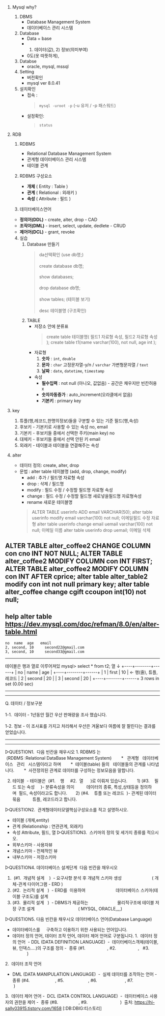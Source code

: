 1. Mysql why?
   1. DBMS
      - Database Management System
      - 데이터베이스 관리 시스템
   2. Database
      - Data + base
      - 1) 데이터(값),  2) 정보(의미부여)
      - 0도(옷 따뜻하게),
   3. Databse
      - oracle, mysql, mssql
   4. Setting
      - 버전확인
      - mysql ver 8.0.41
   5. 설치확인
      - 접속 : 
        > `mysql -uroot -p` (-u 유저 / -p 패스워드)
      - 설정확인:
        > `status`

2. RDB
   1. RDBMS
      - Relational Database Management System
      - 관계형 데이터베이스 관리 시스템
      - 테이블 관계
   2. RDBMS 구성요소
      - **개체** ( Entity : Table )
      - **관계** ( Relational : 외래키 )
      - **속성** ( Attribute : 필드 )
     
   3. 데이터베이스언어
   - **정의어(DDL)** - create, alter, drop - CAD
   - **조작어(DML)** - insert, select, update, dedlete - CRUD
   - **제어어(DCL)** - grant, revoke
        
   4. 실습
      1. Database 만들기
         > da선택확인 (use db명;)<br></br>
         > create database db명;<br></br>
         > show databases;<br></br>
         > drop database db명;<br></br>
         > show tables; (테이블 보기)<br></br>
         >  desc 테이블명 (구조확인)
      3. TABLE
         - 저장소 안에 분류표
           > create table 테이블명( 필드1 자료형 속성, 필드2 자료형 속성 );
           > create table t1(name varchar(100), not null, age int );
         - 자료형
           1. **숫자** : `int`, `double`
           2. **문자** : `char` 고정문자열-y/n / `varchar` 가변형문자열 / `text`
           3. **날짜** : `date`, `datetime`, `timestamp`
         - 속성
           - **필수입력** : not null (아니오, 값없음) - 공간은 채우지만 빈칸허용 x
           - **숫자자동증가** : auto_increment(오라클에서 없음)
           - **기본키** : primary key
       
3. key
   1. 튜플(행,레코드,한명의정보)들을 구분할 수 있는 기준 필드(행,속성)
   2. 후보키 - 기본키로 사용할 수 있는 속성            no, email
   3. 기본키 - 후보키들 중에서 선택한 주키(main key)   no
   4. 대체키 - 후보키들 중에서 선택 안된 키            email
   5. 외래키 - 테이블과 테이블을 연결해주는 속성

4. alter
   - 데이터 정의: create, alter, drop
   - 문법 : alter table 테이블명 (add, drop, change, modify)
     - add : 추가 / 필드명 자료형 속성
     - drop : 삭제 / 필드명
     - modify : 필드 수정 / 수정할 필드명 자료형 속성
     - change : 필드 수정 / 수정할 필드명 새로넣을필드명 자료형속성
     - rename 새로운 테이블명
     > ALTER TABLE userinfo ADD email VARCHAR(50);
     > alter table userinfo modify email varchar(100) not null; 이메일필드 수정 자료형
     > alter table userinfo change email uemail varchar(100) not null; 이메일 이름
     > alter table userinfo drop uemail; 이메일 삭제
     > 
ALTER TABLE alter_coffee2 CHANGE COLUMN con cno INT NOT NULL;
ALTER TABLE alter_coffee2 MODIFY COLUMN con INT FIRST;      
ALTER TABLE alter_coffee2 MODIFY COLUMN con INT AFTER cprice;
alter table alter_table2 modify con int not null primary key;
alter table alter_coffee change cgift ccoupon int(10) not null;
---
help alter table
https://dev.mysql.com/doc/refman/8.0/en/alter-table.html
---
    no  name  age   email
    2, second, 10     second22@gmail.com 
    3, second, 10     second33@gmail.com

---

테이블은 행과 열로 이루어져있
mysql> select * from t2;
   열
   ↓
+----+--------+------+
| no | name   | age  |
+----+--------+------+
|  1 | first  |   10 |    ←  행(줄), 튜플, 레코드
|  2 | second |   20 |
|  3 | second |   20 |
+----+--------+------+
3 rows in set (0.00 sec)



---
---
Q. 데이터 / 정보구분 <br></br>
1-1.  데이터 - 1년동안 월간 우산 판매량을 조사 했습니다.  <br></br>
1-2.  정보 - 이 조사표를 가지고 처리해서 우산은 겨울보다 여름에 잘 팔린다는 결과를 얻었습니다.




---
---
▷QUESTION1.  다음 빈칸을 채우시오
1. RDBMS 는
     (RDBMS :Relational DataBase Management System) 
      *   관계형   데이터베이스   관리   시스템이라고 하며 
      *  테이블(table) 들의   테이블들의 관계를 나타냅니다. 
      *  사전정의된 관계로 데이터를 구성하는 정보모음을 말합니다.

2. 테이블  - 테이블은  (#1.    행     #2.  열      )로 이뤄져 있습니다.  
     1) (#3.     필드 또는 속성     )- 분류속성을 의미
         데이터의 종류, 특성,상태등을 정의하며  필드, 속성이라고도 합니다. 
     2) (#4.    튜플 또는 레코드  )- 관계된 데이터묶음
         튜플, 레코드라고 합니다.  

▷QUESTION2.  관계형데이터모델핵심구성요소를 적고 설명하시오.
- 테이블 (개체,entity)
- 관계 (Relationship : 연관관계, 외래키)
- 속성 Attribute, 필드, 열
▷QUESTION3.  스키마의 정의 및 세가지 종류를 적으시오.
- 외부스키마 - 사용자뷰
- 개념스키마 - 전체적인 뷰
- 내부스키마 - 저장스키마

▷QUESTION4. 데이터베이스 설계단계  다음 빈칸을 채우시오
1.  (#1.  개념적 설계    )  - 요구사항 분석 후 개념적 스키마 생성 
                       ( 개체-관계 다이어그램 - ERD )   
2. (#2.  논리적 설계   )  - ERD를  이용하여  
                      데이터베이스 스키마(테이블 구조도)를 설계
3. (#3.  물리적 설계   )  - DBMS가 제공하는 
                      물리적구조에 테이블 저장 구조 설계
                                   ( MYSQL, ORACLE,,,,)

▷QUESTION5. 다음 빈칸을 채우시오
데이터베이스 언어(Database Language)
- 데이터베이스를     구축하고 이용하기 위한 사용되는 언어입니다.
- 데이터 정의 언어, 데이터 조작 언어, 데이터 제어 언어로 구분됩니다.
1.  데이터 정의 언어
 - DDL (DATA DEFINITION LANGUAGE) 
-  데이터베이스객체(테이블, 뷰, 인덱스....)의 구조를 정의
-  종류 (#1.                  , #2.                  ,   #3.                    )

2.  데이터 조작 언어
- DML (DATA MANIPULATION LANGUAGE) 
-  실제 데이터를 조작하는 언어
-  종류 (#4.                     , #5.                    , #6.                       , #7.                     )

3.  데이터 제어 언어
-  DCL (DATA CONTROL LANGUAGE) 
-  데이터베이스 사용자의 권한을 제어
-  종류 (#8.                 , #9.                           ) 
출처: https://hi-sally03915.tistory.com/1658 [:DB:DBIG:티스토리]

        
        
        
        
        
